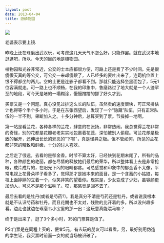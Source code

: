 ```yaml
--- 
layout: post
date: 2013-04-04  
title: 游植物园    
--- 
```


![](http://www.ashliu.com:8080/uploads/16733IMG_20130404_111457_1.jpg)

老婆表示要上镜.

昨晚上还在琢磨出武汉玩，可考虑这几天天气不怎么好，只能作罢。就在武汉本地逛逛吧，所以，今天的目的地是植物园。

植物园和光谷非常近，公交的士本应都很方便，可路上还是费了不少时间。先是很傻很天真的等公交，可公交一来却傻眼了，人已经多的要吐出来了，连司机位置上恨不得都坐的两儿。空的士更是连影子都看不到。那就只能选择坐黑面包了，5元1位客满就走。可一路上也不顺畅，在我的印象中，鲁磨路过了地大就是一个人迹罕至的地段，可今天是堵的一塌糊涂，慢慢蹭蹭的挪了好久才到。

买票又是一个问题。真心没见过排这么长的队伍，虽然卖的速度很块，可正常排估计也得等个半个多小时。于是在东张西望后，发现了一个“隐藏”队伍，只有正常队伍的一半不到，果断加入之。十多分钟后，总算买到了票。节操掉一地啊。

第一站是看兰花，各种各样的兰花，肆意的在张扬，非常热闹。我总觉得兰花非常的奇怪，别的花都是花瓣老老实实地包裹着花蕊，深怕被别人偷窥。可兰花却是极致的展开，还伸出长长的邪恶的“下颚”，真是怪异之极。但不管如何，所见的兰花都非常的精致和鲜嫩，十分的讨人喜欢。

之后走了很远，去看的是郁金香。时节不算太好，已经快到花期末尾了，所有的品种，各种颜色的艳丽，都在尽情的释放她们最后的荣华，所以整体看上去是非常抢眼，成片成片的，在阳光下闪的眼睛都疼。可总感觉和印象中的郁金香不太像，平常电视上花骨朵样子看多了，觉得那才是她本来的面目，是一个含蓄的小姑娘，每枝上面婷婷的立着一个，似笑非笑的望着你。现实是，少女变成了少妇，虽容颜更加动人，可总不是那个滋味了。哎，那感觉是回不去了。

最后去看的是牡丹(或者是芍药?)。我是真分不清是芍药还是牡丹，或者说我根本就是不认识芍药和牡丹。而且花期也不太对，残败的比开着的多，所以没兴趣多看。边走也就边在琢磨韦小宝里的那一出：这玩意真能喂马嘛？

终于是出来了，逛了3个多小时，35的门票算是值了。

PS:门票是在同程上买的，便宜5元，有去玩的朋友可以看看。另，最好别用伪造的学生证，我买票时前面一女的就当场被识破了。
